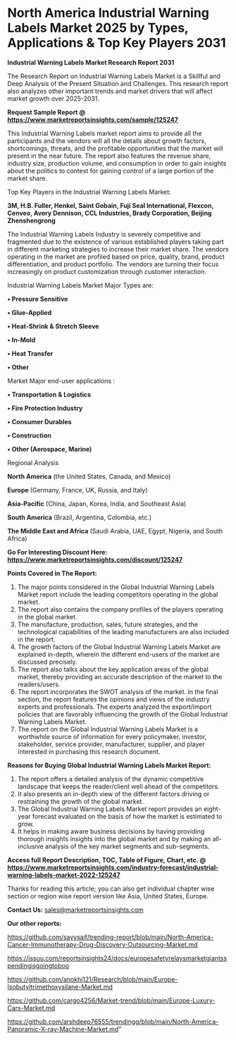 # North America Industrial Warning Labels Market 2025 by Types, Applications & Top Key Players 2031

<strong>Industrial Warning Labels Market Research Report 2031</strong>

The Research Report on Industrial Warning Labels Market is a Skillful and Deep Analysis of the Present Situation and Challenges. This research report also analyzes other important trends and market drivers that will affect market growth over 2025-2031.

<strong>Request Sample Report @ <a href=https://www.marketreportsinsights.com/sample/125247>https://www.marketreportsinsights.com/sample/125247</a></strong>

This Industrial Warning Labels market report aims to provide all the participants and the vendors will all the details about growth factors, shortcomings, threats, and the profitable opportunities that the market will present in the near future. The report also features the revenue share, industry size, production volume, and consumption in order to gain insights about the politics to contest for gaining control of a large portion of the market share.

Top Key Players in the Industrial Warning Labels Market:

<strong>3M, H.B. Fuller, Henkel, Saint Gobain, Fuji Seal International, Flexcon, Cenveo, Avery Dennison, CCL Industries, Brady Corporation, Beijing Zhenshengrong</strong>

The Industrial Warning Labels Industry is severely competitive and fragmented due to the existence of various established players taking part in different marketing strategies to increase their market share. The vendors operating in the market are profiled based on price, quality, brand, product differentiation, and product portfolio. The vendors are turning their focus increasingly on product customization through customer interaction.

Industrial Warning Labels Market Major Types are:

<strong>• Pressure Sensitive

• Glue-Applied

• Heat-Shrink & Stretch Sleeve

• In-Mold

• Heat Transfer

• Other</strong>

Market Major end-user applications :

<strong>• Transportation & Logistics

• Fire Protection Industry

• Consumer Durables

• Construction

• Other (Aerospace, Marine)</strong>

Regional Analysis

</u><strong><b>North America</b></strong> (the United States, Canada, and Mexico)

<strong><b>Europe </b></strong>(Germany, France, UK, Russia, and Italy)

<strong><b>Asia-Pacific</b></strong> (China, Japan, Korea, India, and Southeast Asia)

<strong><b>South America</b></strong> (Brazil, Argentina, Colombia, etc.)

<strong><b>The Middle East and Africa</b></strong> (Saudi Arabia, UAE, Egypt, Nigeria, and South Africa)

<strong>Go For Interesting Discount Here: <a href=https://www.marketreportsinsights.com/discount/125247>https://www.marketreportsinsights.com/discount/125247</a></strong>

<strong>Points Covered in The Report:</strong>
<ol>
  <li>The major points considered in the Global Industrial Warning Labels Market report include the leading competitors operating in the global market.</li>
  <li>The report also contains the company profiles of the players operating in the global market.</li>
  <li>The manufacture, production, sales, future strategies, and the technological capabilities of the leading manufacturers are also included in the report.</li>
  <li>The growth factors of the Global Industrial Warning Labels Market are explained in-depth, wherein the different end-users of the market are discussed precisely.</li>
  <li>The report also talks about the key application areas of the global market, thereby providing an accurate description of the market to the readers/users.</li>
  <li>The report incorporates the SWOT analysis of the market. In the final section, the report features the opinions and views of the industry experts and professionals. The experts analyzed the export/import policies that are favorably influencing the growth of the Global Industrial Warning Labels Market.</li>
  <li>The report on the Global Industrial Warning Labels Market is a worthwhile source of information for every policymaker, investor, stakeholder, service provider, manufacturer, supplier, and player interested in purchasing this research document.</li>
</ol>
<strong>Reasons for Buying Global Industrial Warning Labels Market Report:</strong>

<ol>
  <li>The report offers a detailed analysis of the dynamic competitive landscape that keeps the reader/client well ahead of the competitors.</li>
  <li>It also presents an in-depth view of the different factors driving or restraining the growth of the global market.</li>
  <li>The Global Industrial Warning Labels Market report provides an eight-year forecast evaluated on the basis of how the market is estimated to grow.</li>
  <li>It helps in making aware business decisions by having providing thorough insights insights into the global market and by making an all-inclusive analysis of the key market segments and sub-segments.</li>
</ol>
<strong>Access full Report Description, TOC, Table of Figure, Chart, etc. @ <a href=https://www.marketreportsinsights.com/industry-forecast/industrial-warning-labels-market-2022-125247>https://www.marketreportsinsights.com/industry-forecast/industrial-warning-labels-market-2022-125247</a></strong>


Thanks for reading this article; you can also get individual chapter wise section or region wise report version like Asia, United States, Europe.

<strong>Contact Us:</strong>
sales@marketreportsinsights.com

<strong>Our other reports:</strong>

<a href=https://github.com/sayysaif/trending-report/blob/main/North-America-Cancer-Immunotherapy-Drug-Discovery-Outsourcing-Market.md>https://github.com/sayysaif/trending-report/blob/main/North-America-Cancer-Immunotherapy-Drug-Discovery-Outsourcing-Market.md</a>

<a href=https://issuu.com/reportsinsights24/docs/europesafetyrelaysmarketgiantsspendingisgoingtoboo>https://issuu.com/reportsinsights24/docs/europesafetyrelaysmarketgiantsspendingisgoingtoboo</a>

<a href=https://github.com/anokhi121/Research/blob/main/Europe-Isobutyltrimethoxysilane-Market.md>https://github.com/anokhi121/Research/blob/main/Europe-Isobutyltrimethoxysilane-Market.md</a>

<a href=https://github.com/cargo4256/Market-trend/blob/main/Europe-Luxury-Cars-Market.md>https://github.com/cargo4256/Market-trend/blob/main/Europe-Luxury-Cars-Market.md</a>

<a href=https://github.com/arshdeep76555/trendingg/blob/main/North-America-Panoramic-X-ray-Machine-Market.md>https://github.com/arshdeep76555/trendingg/blob/main/North-America-Panoramic-X-ray-Machine-Market.md</a>"
